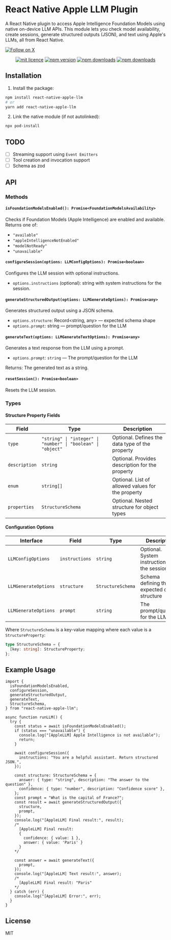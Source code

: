 # React Native Apple LLM Plugin

A React Native plugin to access Apple Intelligence Foundation Models using native on-device LLM APIs. This module lets you check model availability, create sessions, generate structured outputs (JSON), and text using Apple's LLMs, all from React Native.

<a href="https://x.com/aykasem001" target="_blank">
  <img src="https://img.shields.io/badge/Follow_on_X-000000?logo=x&logoColor=white&style=flat-square" alt="Follow on X"/>
</a>

<div align="center">

[![mit licence](https://img.shields.io/dub/l/vibe-d.svg?style=for-the-badge)](https://github.com/deveix/react-native-apple-llm/blob/main/LICENSE.md)
[![npm version](https://img.shields.io/npm/v/react-native-apple-llm?style=for-the-badge)](https://www.npmjs.com/package/react-native-apple-llm)
[![npm downloads](https://img.shields.io/npm/dt/react-native-apple-llm.svg?style=for-the-badge)](https://www.npmjs.org/package/react-native-apple-llm)
[![npm downloads](https://img.shields.io/npm/dm/react-native-apple-llm.svg?style=for-the-badge)](https://www.npmjs.org/package/react-native-apple-llm)

</div>

## Installation

1. Install the package:

```sh
npm install react-native-apple-llm
# or
yarn add react-native-apple-llm
```

2. Link the native module (if not autolinked):

```sh
npx pod-install
```

## TODO

- [ ] Streaming support using `Event Emitters`
- [ ] Tool creation and invocation support
- [ ] Schema as zod

## API

### Methods

#### `isFoundationModelsEnabled(): Promise<FoundationModelsAvailability>`

Checks if Foundation Models (Apple Intelligence) are enabled and available.
Returns one of:

- `"available"`
- `"appleIntelligenceNotEnabled"`
- `"modelNotReady"`
- `"unavailable"`

#### `configureSession(options: LLMConfigOptions): Promise<boolean>`

Configures the LLM session with optional instructions.

- `options.instructions` (optional): string with system instructions for the session.

#### `generateStructuredOutput(options: LLMGenerateOptions): Promise<any>`

Generates structured output using a JSON schema.

- `options.structure`: Record<string, any> — expected schema shape
- `options.prompt`: string — prompt/question for the LLM

#### `generateText(options: LLMGenerateTextOptions): Promise<any>`

Generates a text response from the LLM using a prompt.

- `options.prompt`: `string` — The prompt/question for the LLM

Returns: The generated text as a string.

#### `resetSession(): Promise<boolean>`

Resets the LLM session.

### Types

#### Structure Property Fields

| Field         | Type                                                         | Description                                       |
| ------------- | ------------------------------------------------------------ | ------------------------------------------------- |
| `type`        | `"string" \| "integer" \| "number" \| "boolean" \| "object"` | Optional. Defines the data type of the property   |
| `description` | `string`                                                     | Optional. Provides description for the property   |
| `enum`        | `string[]`                                                   | Optional. List of allowed values for the property |
| `properties`  | `StructureSchema`                                            | Optional. Nested structure for object types       |

#### Configuration Options

| Interface            | Field          | Type              | Description                                   |
| -------------------- | -------------- | ----------------- | --------------------------------------------- |
| `LLMConfigOptions`   | `instructions` | `string`          | Optional. System instructions for the session |
| `LLMGenerateOptions` | `structure`    | `StructureSchema` | Schema defining the expected output structure |
| `LLMGenerateOptions` | `prompt`       | `string`          | The prompt/question for the LLM               |

Where `StructureSchema` is a key-value mapping where each value is a `StructureProperty`:

```ts
type StructureSchema = {
  [key: string]: StructureProperty;
};
```

## Example Usage

```tsx
import {
  isFoundationModelsEnabled,
  configureSession,
  generateStructuredOutput,
  generateText,
  StructureSchema,
} from "react-native-apple-llm";

async function runLLM() {
  try {
    const status = await isFoundationModelsEnabled();
    if (status === "unavailable") {
      console.log("[AppleLLM] Apple Intelligence is not available");
      return;
    }

    await configureSession({
      instructions: "You are a helpful assistant. Return structured JSON.",
    });

    const structure: StructureSchema = {
      answer: { type: "string", description: "The answer to the question" },
      confidence: { type: "number", description: "Confidence score" },
    };
    const prompt = "What is the capital of France?";
    const result = await generateStructuredOutput({
      structure,
      prompt,
    });
    console.log("[AppleLLM] Final result:", result);
    /* 
      [AppleLLM] Final result:
      {
        confidence: { value: 1 },
        answer: { value: 'Paris' }
      }
    */

    const answer = await generateText({
      prompt,
    });
    console.log("[AppleLLM] Text result:", answer);
    /* 
      [AppleLLM] Final result: "Paris"
    */
  } catch (err) {
    console.log("[AppleLLM] Error:", err);
  }
}
```

## License

MIT
